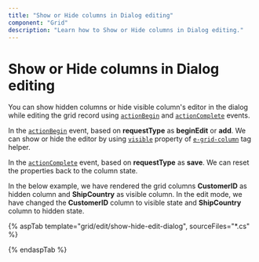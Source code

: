 ```yaml
---
title: "Show or Hide columns in Dialog editing"
component: "Grid"
description: "Learn how to Show or Hide columns in Dialog editing."
---
```


# Show or Hide columns in Dialog editing

You can show hidden columns or hide visible column's editor in the dialog while editing the grid record using [`actionBegin`](https://help.syncfusion.com/cr/cref_files/aspnetcore-js2/Syncfusion.EJ2~Syncfusion.EJ2.Grids.Grid~ActionBegin.html) and [`actionComplete`](https://help.syncfusion.com/cr/cref_files/aspnetcore-js2/Syncfusion.EJ2~Syncfusion.EJ2.Grids.Grid~ActionComplete.html) events.

In the [`actionBegin`](https://help.syncfusion.com/cr/cref_files/aspnetcore-js2/Syncfusion.EJ2~Syncfusion.EJ2.Grids.Grid~ActionBegin.html) event, based on **requestType** as **beginEdit** or  **add**. We can show or hide the editor by using [`visible`](https://help.syncfusion.com/cr/cref_files/aspnetcore-js2/Syncfusion.EJ2~Syncfusion.EJ2.Grids.GridColumn~Visible.html) property of [`e-grid-column`](https://help.syncfusion.com/cr/cref_files/aspnetcore-js2/Syncfusion.EJ2~Syncfusion.EJ2.Grids.GridColumn.html) tag helper.

In the [`actionComplete`](https://help.syncfusion.com/cr/cref_files/aspnetcore-js2/Syncfusion.EJ2~Syncfusion.EJ2.Grids.Grid~ActionComplete.html) event, based on **requestType** as **save**. We can reset the properties back to the column state.

In the below example, we have rendered the grid columns **CustomerID** as hidden column and **ShipCountry** as visible column. In the edit mode, we have changed the **CustomerID** column to visible state and **ShipCountry** column to hidden state.

{% aspTab template="grid/edit/show-hide-edit-dialog", sourceFiles="*.cs" %}

{% endaspTab %}
